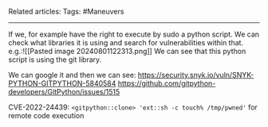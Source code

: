 Related articles:
Tags: #Maneuvers

---
If we, for example have the right to execute by sudo a python script. We can check what libraries it is using and search for vulnerabilities within that.
e.g.:![[Pasted image 20240801122313.png]]
We can see that this python script is using the git library.

We can google it and then we can see:
https://security.snyk.io/vuln/SNYK-PYTHON-GITPYTHON-5840584
https://github.com/gitpython-developers/GitPython/issues/1515

CVE-2022-24439: `<gitpython::clone> 'ext::sh -c touch% /tmp/pwned'` for remote code execution


